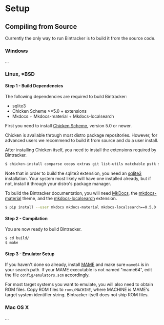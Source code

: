 # Setup

## Compiling from Source

Currently the only way to run Bintracker is to build it from the source code.


### Windows

...


### Linux, *BSD

#### Step 1 - Build Dependencies

The following dependencies are required to build Bintracker:

- sqlite3
- Chicken Scheme >=5.0 + extensions
- Mkdocs + Mkdocs-material + Mkdocs-localsearch

First you need to install [Chicken Scheme](https://call-cc.org), version 5.0 or newer.

Chicken is available through most distro package repositories. However, for advanced users we recommend to build it from source and do a user install.

After installing Chicken itself, you need to install the extensions required by Bintracker.

```sh
$ chicken-install comparse coops extras git list-utils matchable pstk scm2wiki simple-exceptions simple-md5 sqlite3 srfi-1 srfi-4 srfi-13 srfi-14 srfi-18 srfi-69 stack test typed-records
```

Note that in order to build the sqlite3 extension, you need an [sqlite3](https://sqlite.org) installation. Your system most likely will have one installed already, but if not, install it through your distro's package manager.

To build the Bintracker documentation, you will need [MkDocs](https://www.mkdocs.org/), the [mkdocs-material](https://github.com/squidfunk/mkdocs-material) theme, and the [mkdocs-localsearch](https://github.com/wilhelmer/mkdocs-localsearch) extension.

```sh
$ pip install --user mkdocs mkdocs-material mkdocs-localsearch==0.5.0
```

#### Step 2 - Compilation

You are now ready to build Bintracker.

```sh
$ cd build/
$ make
```

#### Step 3 - Emulator Setup

If you haven't done so already, install [MAME](https://mamedev.org) and make sure `mame64` is in your search path. If your MAME executable is not named "mame64", edit the file `config/emulators.scm` accordingly.

For most target systems you want to emulate, you will also need to obtain ROM files. Copy ROM files to `roms/MACHINE`, where MACHINE is MAME's target system identifier string. Bintracker itself does not ship ROM files.

### Mac OS X

...
